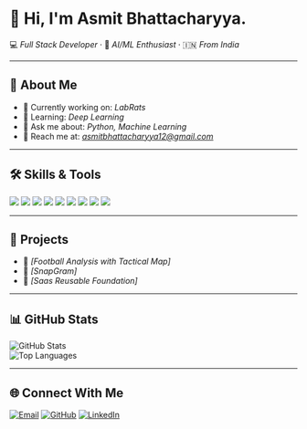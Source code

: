 # 👋 Hi, I'm Asmit Bhattacharyya.

💻 *Full Stack Developer* · 🤖 *AI/ML Enthusiast* · 🇮🇳 *From India*  

---

## 🚀 About Me  
- 🔭 Currently working on: *LabRats*
- 🌱 Learning: *Deep Learning*  
- 💬 Ask me about: *Python, Machine Learning*  
- 📧 Reach me at: *asmitbhattacharyya12@gmail.com*  

---

## 🛠 Skills & Tools  
<p align="left">
<img src="https://img.shields.io/badge/HTML5-E34F26?style=for-the-badge&logo=html5&logoColor=white"/>
<img src="https://img.shields.io/badge/CSS3-1572B6?style=for-the-badge&logo=css3&logoColor=white"/>
<img src="https://img.shields.io/badge/logo-javascript-blue?&logo=javascript&logoColor=white"/>
<img src="https://img.shields.io/badge/Python-3776AB?style=for-the-badge&logo=python&logoColor=white"/>
<img src="https://img.shields.io/badge/React-20232A?style=for-the-badge&logo=react&logoColor=61DAFB"/>
<img src="https://img.shields.io/badge/Spring%20Boot-6DB33F?style=for-the-badge&logo=springboot&logoColor=white"/>
<img src="https://img.shields.io/badge/Bootstrap-563D7C?style=for-the-badge&logo=bootstrap&logoColor=white"/>
<img src="https://img.shields.io/badge/MySQL-4479A1?style=for-the-badge&logo=mysql&logoColor=white"/>
<img src="https://img.shields.io/badge/Machine%20Learning-102230?style=for-the-badge"/>
</p>

---

## 🌟 Projects  
- 📌 *[Football Analysis with Tactical Map]*
- 📌 *[SnapGram]*
- 📌 *[Saas Reusable Foundation]*  

---

## 📊 GitHub Stats  

![GitHub Stats](https://github-readme-stats.vercel.app/api?username=Asmit-123&show_icons=true&theme=radical)  
![Top Languages](https://github-readme-stats.vercel.app/api/top-langs/?username=Asmit-123&layout=compact&theme=radical)   

---
## 🌐 Connect With Me  
[![Email](https://img.shields.io/badge/Email-D14836?style=for-the-badge&logo=gmail&logoColor=white)](mailto:asmitbhattacharyya12@gmail.com)
[![GitHub](https://img.shields.io/badge/GitHub-000?style=for-the-badge&logo=github&logoColor=white)](https://github.com/Asmit-123)
[![LinkedIn](https://img.shields.io/badge/LinkedIn-Connect-blue?logo=linkedin&logoColor=white)](https://www.linkedin.com/in/asmit-bhattacharyya/)
